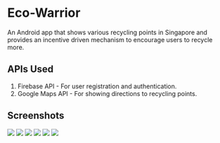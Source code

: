 # Eco-Warrior
An Android app that shows various recycling points in Singapore and provides an incentive driven mechanism to encourage users to recycle more.

## APIs Used
1. Firebase API - For user registration and authentication.
2. Google Maps API - For showing directions to recycling points.

## Screenshots
![](/screenshots/1.png)
![](/screenshots/2.png)
![](/screenshots/3.png)
![](/screenshots/4.png)
![](/screenshots/5.png)
![](/screenshots/6.png)
